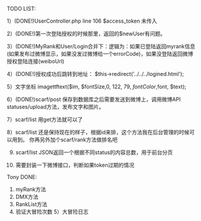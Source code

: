
TODO LIST:

1）(DONE!)UserController.php
line 106 $access_token 未传入

2）(DONE!)第一次登陆授权的时候那里，返回的$newUser有问题。

3）(DONE!)MyRank和User/Login合并下：逻辑为：如果已登陆返回myrank信息(如果发布过微博显示，如果没发过微博给一个errorCode)，如果没登陆返回微博授权登陆连接(weiboUrl)

4）(DONE!)授权成功后跳转到地址：      $this->redirect('../../../logined.html');

5）文字坐标          imagettftext($im, $fontSize,0, 122, 79, $fontColor ,$font, $text);

6）(DONE!)scarf/post 保存到数据库之后需要发送到微博上，调用微博API statuses/upload方法，发布文字和图片。

7）scarf/list 用get方法就可以了

8）scarf/list 还是保持现在的样子，根据id来排，这个方法我在后台管理的时候可以用到。  你再另外加个scarf/rank方法做排名吧

9) scarf/list JSON返回一个根据不同status的内容总数，用于前台分页

10) 需要封装一下微博接口，判断如果token过期的情况



Tony DONE:
1) myRank方法
2) DMX方法
3) RankList方法
4) 验证大冒险次数
5）大冒险日志